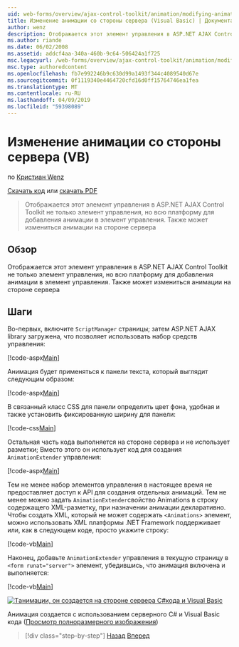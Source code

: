 ```yaml
---
uid: web-forms/overview/ajax-control-toolkit/animation/modifying-animations-from-the-server-side-vb
title: Изменение анимации со стороны сервера (Visual Basic) | Документация Майкрософт
author: wenz
description: Отображается этот элемент управления в ASP.NET AJAX Control Toolkit не только элемент управления, но всю платформу для добавления анимации в элемент управления. Анимации могут также...
ms.author: riande
ms.date: 06/02/2008
ms.assetid: addcf4aa-340a-460b-9c64-506424a1f725
msc.legacyurl: /web-forms/overview/ajax-control-toolkit/animation/modifying-animations-from-the-server-side-vb
msc.type: authoredcontent
ms.openlocfilehash: fb7e992246b9c630d99a1493f344c4089540d67e
ms.sourcegitcommit: 0f1119340e4464720cfd16d0ff15764746ea1fea
ms.translationtype: MT
ms.contentlocale: ru-RU
ms.lasthandoff: 04/09/2019
ms.locfileid: "59398089"
---
```

# <a name="modifying-animations-from-the-server-side-vb"></a>Изменение анимации со стороны сервера (VB)

по [Кристиан Wenz](https://github.com/wenz)

[Скачать код](http://download.microsoft.com/download/f/9/a/f9a26acd-8df4-4484-8a18-199e4598f411/Animation9.vb.zip) или [скачать PDF](http://download.microsoft.com/download/6/7/1/6718d452-ff89-4d3f-a90e-c74ec2d636a3/animation9VB.pdf)

> Отображается этот элемент управления в ASP.NET AJAX Control Toolkit не только элемент управления, но всю платформу для добавления анимации в элемент управления. Также может измениться анимации на стороне сервера


## <a name="overview"></a>Обзор

Отображается этот элемент управления в ASP.NET AJAX Control Toolkit не только элемент управления, но всю платформу для добавления анимации в элемент управления. Также может измениться анимации на стороне сервера

## <a name="steps"></a>Шаги

Во-первых, включите `ScriptManager` страницы; затем ASP.NET AJAX library загружена, что позволяет использовать набор средств управления:

[!code-aspx[Main](modifying-animations-from-the-server-side-vb/samples/sample1.aspx)]

Анимация будет применяться к панели текста, который выглядит следующим образом:

[!code-aspx[Main](modifying-animations-from-the-server-side-vb/samples/sample2.aspx)]

В связанный класс CSS для панели определить цвет фона, удобная и также установить фиксированную ширину для панели:

[!code-css[Main](modifying-animations-from-the-server-side-vb/samples/sample3.css)]

Остальная часть кода выполняется на стороне сервера и не использует разметки; Вместо этого он использует код для создания `AnimationExtender` управления:

[!code-aspx[Main](modifying-animations-from-the-server-side-vb/samples/sample4.aspx)]

Тем не менее набор элементов управления в настоящее время не предоставляет доступ к API для создания отдельных анимаций. Тем не менее можно задать `AnimationExtender`свойство Animations в строку содержащего XML-разметку, при назначении анимации декларативно. Чтобы создать XML, который не может содержать `<Animations>` элемент, можно использовать XML платформы .NET Framework поддерживает или, как в следующем коде, просто укажите строку:

[!code-vb[Main](modifying-animations-from-the-server-side-vb/samples/sample5.vb)]

Наконец, добавьте `AnimationExtender` управления в текущую страницу в `<form runat="server">` элемент, убедившись, что анимация включена и выполняется:

[!code-vb[Main](modifying-animations-from-the-server-side-vb/samples/sample6.vb)]


[![Tанимации, он создается на стороне сервера C#кода и Visual Basic](modifying-animations-from-the-server-side-vb/_static/image2.png)](modifying-animations-from-the-server-side-vb/_static/image1.png)

Анимация создается с использованием серверного C# и Visual Basic кода ([Просмотр полноразмерного изображения](modifying-animations-from-the-server-side-vb/_static/image3.png))

> [!div class="step-by-step"]
> [Назад](triggering-an-animation-in-another-control-vb.md)
> [Вперед](executing-animations-using-client-side-code-vb.md)
